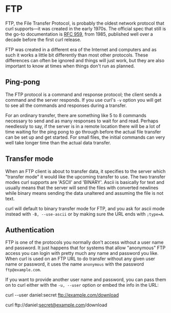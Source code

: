 # FTP

FTP, the File Transfer Protocol, is probably the oldest network protocol that
curl supports—it was created in the early 1970s. The official spec that
still is the go-to documentation is [RFC 959](https://www.ietf.org/rfc/rfc959.txt),
from 1985, published well over a decade before the first curl release.

FTP was created in a different era of the Internet and computers and as such it
works a little bit differently than most other protocols. These differences
can often be ignored and things will just work, but they are also
important to know at times when things don't run as planned.

## Ping-pong

The FTP protocol is a command and response protocol; the client sends a
command and the server responds. If you use curl's `-v` option you will get to
see all the commands and responses during a transfer.

For an ordinary transfer, there are something like 5 to 8 commands necessary
to send and as many responses to wait for and read. Perhaps needlessly to say,
if the server is in a remote location there will be a lot of time waiting
for the ping pong to go through before the actual file transfer can be set up
and get started. For small files, the initial commands can very well take
longer time than the actual data transfer.

## Transfer mode

When an FTP client is about to transfer data, it specifies to the server which
"transfer mode" it would like the upcoming transfer to use. The two transfer modes
curl supports are 'ASCII' and 'BINARY'. Ascii is basically for text and
usually means that the server will send the files with converted newlines
while binary means sending the data unaltered and assuming the file is not
text.

curl will default to binary transfer mode for FTP, and you ask for ascii mode
instead with `-B, --use-ascii` or by making sure the URL ends with `;type=A`.

## Authentication

FTP is one of the protocols you normally don't access without a user name and
password. It just happens that for systems that allow "anonymous" FTP access
you can login with pretty much any name and password you like. When curl is
used on an FTP URL to do transfer without any given user name or password, it
uses the name `anonymous` with the password `ftp@example.com`.

If you want to provide another user name and password, you can pass them on to
curl either with the `-u, --user` option or embed the info in the URL:

   curl --user daniel:secret ftp://example.com/download

   curl ftp://daniel:secret@example.com/download
